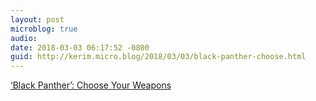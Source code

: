 ```yaml
---
layout: post
microblog: true
audio: 
date: 2018-03-03 06:17:52 -0800
guid: http://kerim.micro.blog/2018/03/03/black-panther-choose.html
---
```

[‘Black Panther’: Choose Your Weapons](http://www.nybooks.com/daily/2018/02/22/black-panther-choose-your-weapons/)
